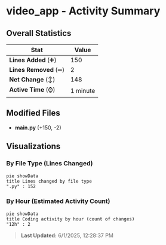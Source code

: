 # video_app - Activity Summary 

## Overall Statistics

| Stat                   | Value                                                             |
| ---------------------- | ----------------------------------------------------------------- |
| **Lines Added** (➕)   | 150                                          |
| **Lines Removed** (➖) | 2                                        |
| **Net Change** (↕)    | 148                |
| **Active Time** (⌚)   | 1 minute |


## Modified Files
- **main.py** (+150, -2)

## Visualizations

### By File Type (Lines Changed)

```mermaid
pie showData
title Lines changed by file type
".py" : 152
```

### By Hour (Estimated Activity Count)

```mermaid
pie showData
title Coding activity by hour (count of changes)
"12h" : 2
```


> **Last Updated:** 6/1/2025, 12:28:37 PM
